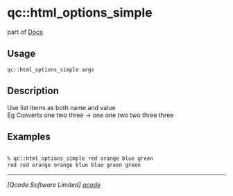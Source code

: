 qc::html_options_simple
=======================

part of [Docs](.)

Usage
-----
`qc::html_options_simple args`

Description
-----------
Use list items as both name and value<br/>Eg Converts one two three -> one one two two three three

Examples
--------
```tcl

% qc::html_options_simple red orange blue green
red red orange orange blue blue green green

```

----------------------------------
*[Qcode Software Limited] [qcode]*

[qcode]: www.qcode.co.uk "Qcode Software"